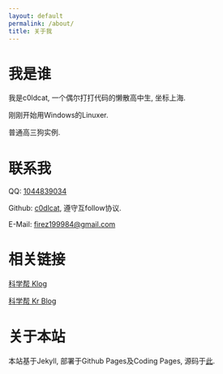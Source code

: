 ```yaml
---
layout: default
permalink: /about/
title: 关于我
---
```


# 我是谁

我是c0ldcat, 一个偶尔打打代码的懒散高中生, 坐标上海.

刚刚开始用Windows的Linuxer.

普通高三狗实例.

# 联系我

QQ: [1044839034](tencent://message/?uin=1044839034)

Github: [c0dlcat](https://github.com/c0ldcat), 遵守互follow协议.

E-Mail: firez199984@gmail.com

# 相关链接

[科学帮 Klog](http://krrrrr.xyz/)

[科学帮 Kr Blog](http://krblog.krrrrr.xyz/)

# 关于本站

本站基于Jekyll, 部署于Github Pages及Coding Pages, 源码于[此](https://github.com/c0ldcat/hackwlb-server).